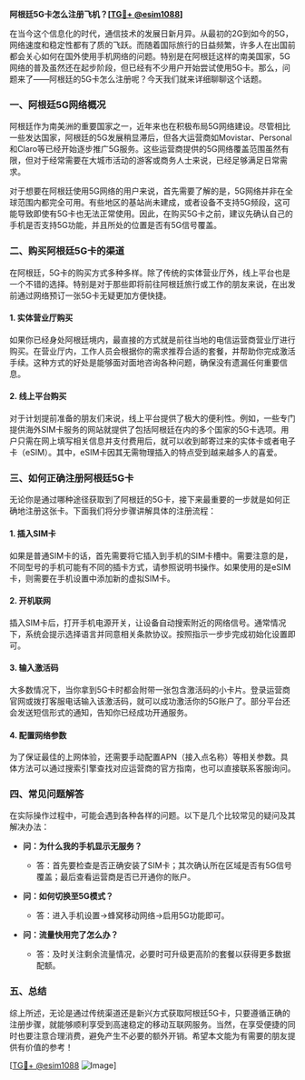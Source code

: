 **阿根廷5G卡怎么注册飞机？[[TG💪+ @esim1088](https://t.me/s/esim1088)]**

在当今这个信息化的时代，通信技术的发展日新月异。从最初的2G到如今的5G，网络速度和稳定性都有了质的飞跃。而随着国际旅行的日益频繁，许多人在出国前都会关心如何在国外使用手机网络的问题。特别是在阿根廷这样的南美国家，5G网络的普及虽然还在起步阶段，但已经有不少用户开始尝试使用5G卡。那么，问题来了——阿根廷的5G卡怎么注册呢？今天我们就来详细聊聊这个话题。

### 一、阿根廷5G网络概况

阿根廷作为南美洲的重要国家之一，近年来也在积极布局5G网络建设。尽管相比一些发达国家，阿根廷的5G发展稍显滞后，但各大运营商如Movistar、Personal和Claro等已经开始逐步推广5G服务。这些运营商提供的5G网络覆盖范围虽然有限，但对于经常需要在大城市活动的游客或商务人士来说，已经足够满足日常需求。

对于想要在阿根廷使用5G网络的用户来说，首先需要了解的是，5G网络并非在全球范围内都完全可用。有些地区的基站尚未建成，或者设备不支持5G频段，这可能导致即使有5G卡也无法正常使用。因此，在购买5G卡之前，建议先确认自己的手机是否支持5G功能，并且所处的位置是否有5G信号覆盖。

### 二、购买阿根廷5G卡的渠道

在阿根廷，5G卡的购买方式多种多样。除了传统的实体营业厅外，线上平台也是一个不错的选择。特别是对于那些即将前往阿根廷旅行或工作的朋友来说，在出发前通过网络预订一张5G卡无疑更加方便快捷。

#### 1. 实体营业厅购买
如果你已经身处阿根廷境内，最直接的方式就是前往当地的电信运营商营业厅进行购买。在营业厅内，工作人员会根据你的需求推荐合适的套餐，并帮助你完成激活手续。这种方式的好处是能够面对面地咨询各种问题，确保没有遗漏任何重要信息。

#### 2. 线上平台购买
对于计划提前准备的朋友们来说，线上平台提供了极大的便利性。例如，一些专门提供海外SIM卡服务的网站就提供了包括阿根廷在内的多个国家的5G卡选项。用户只需在网上填写相关信息并支付费用后，就可以收到邮寄过来的实体卡或者电子卡（eSIM）。其中，eSIM卡因其无需物理插入的特点受到越来越多人的喜爱。

### 三、如何正确注册阿根廷5G卡

无论你是通过哪种途径获取到了阿根廷的5G卡，接下来最重要的一步就是如何正确地注册这张卡。下面我们将分步骤讲解具体的注册流程：

#### 1. 插入SIM卡
如果是普通SIM卡的话，首先需要将它插入到手机的SIM卡槽中。需要注意的是，不同型号的手机可能有不同的插卡方式，请参照说明书操作。如果使用的是eSIM卡，则需要在手机设置中添加新的虚拟SIM卡。

#### 2. 开机联网
插入SIM卡后，打开手机电源开关，让设备自动搜索附近的网络信号。通常情况下，系统会提示选择语言并同意相关条款协议。按照指示一步步完成初始化设置即可。

#### 3. 输入激活码
大多数情况下，当你拿到5G卡时都会附带一张包含激活码的小卡片。登录运营商官网或拨打客服电话输入该激活码，就可以成功激活你的5G账户了。部分平台还会发送短信形式的通知，告知你已经成功开通服务。

#### 4. 配置网络参数
为了保证最佳的上网体验，还需要手动配置APN（接入点名称）等相关参数。具体方法可以通过搜索引擎查找对应运营商的官方指南，也可以直接联系客服询问。

### 四、常见问题解答

在实际操作过程中，可能会遇到各种各样的问题。以下是几个比较常见的疑问及其解决办法：

- **问：为什么我的手机显示无服务？**
  - 答：首先要检查是否正确安装了SIM卡；其次确认所在区域是否有5G信号覆盖；最后查看运营商是否已开通你的账户。

- **问：如何切换至5G模式？**
  - 答：进入手机设置->蜂窝移动网络->启用5G功能即可。

- **问：流量快用完了怎么办？**
  - 答：及时关注剩余流量情况，必要时可升级更高阶的套餐以获得更多数据配额。

### 五、总结

综上所述，无论是通过传统渠道还是新兴方式获取阿根廷5G卡，只要遵循正确的注册步骤，就能够顺利享受到高速稳定的移动互联网服务。当然，在享受便捷的同时也要注意合理消费，避免产生不必要的额外开销。希望本文能为有需要的朋友提供有价值的参考！

[[TG💪+ @esim1088](https://t.me/s/esim1088) ![Image](https://i.postimg.cc/4NQfJmqS/Snipaste-2025-05-13-00-14-12.png)]